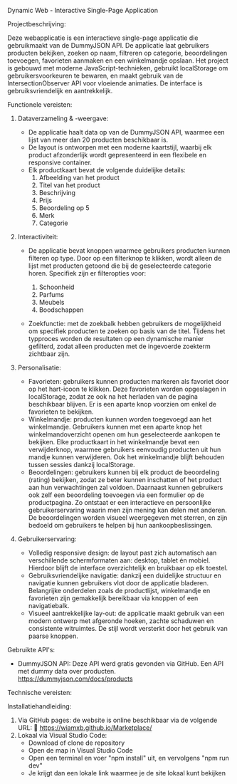 Dynamic Web - Interactive Single-Page Application

Projectbeschrijving: 

Deze webapplicatie is een interactieve single-page applicatie die gebruikmaakt van de DummyJSON API. De applicatie laat gebruikers producten bekijken, zoeken op naam, filtreren op categorie, beoordelingen toevoegen, favorieten aanmaken en een winkelmandje opslaan.
Het project is gebouwd met moderne JavaScript-technieken, gebruikt localStorage om gebruikersvoorkeuren te bewaren, en maakt gebruik van de IntersectionObserver API voor vloeiende animaties. De interface is gebruiksvriendelijk en aantrekkelijk.

Functionele vereisten: 

1. Dataverzameling & -weergave:
   - De applicatie haalt data op van de DummyJSON API, waarmee een lijst van meer dan 20 producten beschikbaar is.
   - De layout is ontworpen met een moderne kaartstijl, waarbij elk product afzonderlijk wordt gepresenteerd in een flexibele en responsive container.
   - Elk productkaart bevat de volgende duidelijke details:
      1. Afbeelding van het product
      2. Titel van het product
      3. Beschrijving
      4. Prijs
      5. Beoordeling op 5
      6. Merk
      7. Categorie

2. Interactiviteit:
   - De applicatie bevat knoppen waarmee gebruikers producten kunnen filteren op type. Door op een filterknop te klikken, wordt alleen de lijst met producten getoond die bij de geselecteerde categorie horen. Specifiek zijn er filteropties voor:
     1. Schoonheid
     2. Parfums
     3. Meubels
     4. Boodschappen


   - Zoekfunctie: met de zoekbalk hebben gebruikers de mogelijkheid om specifiek producten te zoeken op basis van de titel. Tijdens het typproces worden de resultaten op een dynamische manier gefilterd, zodat alleen producten met de ingevoerde zoekterm zichtbaar zijn.
  
3. Personalisatie:
   - Favorieten: gebruikers kunnen producten markeren als favoriet door op het hart-icoon te klikken. Deze favorieten worden opgeslagen in localStorage, zodat ze ook na het herladen van de pagina beschikbaar blijven. Er is een aparte knop voorzien om enkel de favorieten te bekijken.
   - Winkelmandje: producten kunnen worden toegevoegd aan het winkelmandje. Gebruikers kunnen met een aparte knop het winkelmandoverzicht openen om hun geselecteerde aankopen te bekijken. Elke productkaart in het winkelmandje bevat een verwijderknop, waarmee gebruikers eenvoudig producten uit hun mandje kunnen verwijderen. Ook het winkelmandje blijft behouden tussen sessies dankzij localStorage.
   - Beoordelingen: gebruikers kunnen bij elk product de beoordeling (rating) bekijken, zodat ze beter kunnen inschatten of het product aan hun verwachtingen zal voldoen. Daarnaast kunnen gebruikers ook zelf een beoordeling toevoegen via een formulier op de productpagina. Zo ontstaat er een interactieve en persoonlijke gebruikerservaring waarin men zijn mening kan delen met anderen. De beoordelingen worden visueel weergegeven met sterren, en zijn bedoeld om gebruikers te helpen bij hun aankoopbeslissingen.

4. Gebruikerservaring:
   - Volledig responsive design: de layout past zich automatisch aan verschillende schermformaten aan: desktop, tablet én mobiel. Hierdoor blijft de interface overzichtelijk en bruikbaar op elk toestel.
   - Gebruiksvriendelijke navigatie: dankzij een duidelijke structuur en navigatie kunnen gebruikers vlot door de applicatie bladeren. Belangrijke onderdelen zoals de productlijst, winkelmandje en favorieten zijn gemakkelijk bereikbaar via knoppen of een navigatiebalk.
   - Visueel aantrekkelijke lay-out: de applicatie maakt gebruik van een modern ontwerp met afgeronde hoeken, zachte schaduwen en consistente witruimtes. De stijl wordt versterkt door het gebruik van paarse knoppen.
  
Gebruikte API's: 
- DummyJSON API: Deze API werd gratis gevonden via GitHub. Een API met dummy data over producten. 
https://dummyjson.com/docs/products

Technische vereisten: 

Installatiehandleiding: 
1. Via GitHub pages: de website is online beschikbaar via de volgende URL:
🔗 https://wiamxb.github.io/Marketplace/
2. Lokaal via Visual Studio Code:
   - Download of clone de repository
   - Open de map in Visual Studio Code
   - Open een terminal en voer "npm install" uit, en vervolgens "npm run dev"
   - Je krijgt dan een lokale link waarmee je de site lokaal kunt bekijken










        
